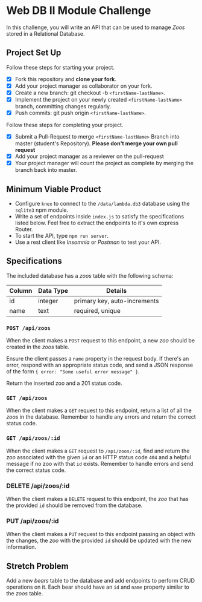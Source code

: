 # Web DB II Module Challenge

In this challenge, you will write an API that can be used to manage _Zoos_ stored in a Relational Database.

## Project Set Up

Follow these steps for starting your project.

- [x] Fork this repository and **clone your fork**.
- [x] Add your project manager as collaborator on your fork.
- [x] Create a new branch: git checkout -b `<firstName-lastName>`.
- [x] Implement the project on your newly created `<firstName-lastName>` branch, committing changes regularly.
- [x] Push commits: git push origin `<firstName-lastName>`.

Follow these steps for completing your project.

- [x] Submit a Pull-Request to merge `<firstName-lastName>` Branch into master (student's Repository). **Please don't merge your own pull request**
- [x] Add your project manager as a reviewer on the pull-request
- [x] Your project manager will count the project as complete by merging the branch back into master.

## Minimum Viable Product

- Configure `knex` to connect to the `/data/lambda.db3` database using the `sqlite3` npm module.
- Write a set of endpoints inside `index.js` to satisfy the specifications listed below. Feel free to extract the endpoints to it's own express Router.
- To start the API, type `npm run server`.
- Use a rest client like _Insomnia_ or _Postman_ to test your API.

## Specifications

The included database has a _zoos_ table with the following schema:

| Column | Data Type | Details                      |
| ------ | --------- | ---------------------------- |
| id     | integer   | primary key, auto-increments |
| name   | text      | required, unique             |

### `POST /api/zoos`

When the client makes a `POST` request to this endpoint, a new _zoo_ should be created in the _zoos_ table.

Ensure the client passes a `name` property in the request body. If there's an error, respond with an appropriate status code, and send a JSON response of the form `{ error: "Some useful error message" }`.

Return the inserted zoo and a 201 status code.

### `GET /api/zoos`

When the client makes a `GET` request to this endpoint, return a list of all the _zoos_ in the database. Remember to handle any errors and return the correct status code.

### `GET /api/zoos/:id`

When the client makes a `GET` request to `/api/zoos/:id`, find and return the _zoo_ associated with the given `id` or an HTTP status code `404` and a helpful message if no zoo with that `id` exists. Remember to handle errors and send the correct status code.

### DELETE /api/zoos/:id

When the client makes a `DELETE` request to this endpoint, the _zoo_ that has the provided `id` should be removed from the database.

### PUT /api/zoos/:id

When the client makes a `PUT` request to this endpoint passing an object with the changes, the _zoo_ with the provided `id` should be updated with the new information.

## Stretch Problem

Add a new _bears_ table to the database and add endpoints to perform CRUD operations on it. Each bear should have an `id` and `name` property similar to the _zoos_ table.
